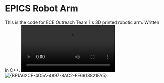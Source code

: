 # EPICS Robot Arm
 
This is the code for ECE Outreach Team 1's 3D printed robotic arm. Written in C++.
![video1](Media/20241126_173315.mp4)
![{BF1A62CF-4D5A-4897-8AC2-FE6918821FA5}](https://github.com/user-attachments/assets/f1ff2cce-f473-4402-871e-7de717b2ebb8)

